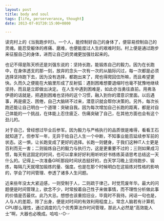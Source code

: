 ```yaml
---
layout: post
title: body and soul
tags: [life, perserverance, thought]
date: 2013-07-01T20:15:00+0800

---
```


读完村上的《当我跑步时》。一个人，能控制好自己的身体了，便容易控制自己的灵魂。能忍受躯体的疼痛、磨难，也便能度过人生的艰难时刻。村上便是通过跑步来征服自己的身体，进而让自己的灵魂更加强壮起来的。

也记不得是陈天桥还是刘强东说的：坚持长跑，能锻炼自己的毅力。因为在长跑中，在身体透支的那一刻，放弃的念头一次有一次的从脑际闪过，每一次都是必须选择坚持跑下去，因为没有选择，都跑出来了，爬也得爬回住所嘛，而且希望更快。久而久之便能在大脑里形成了反射弧：遇到困难想要退缩时也毫不犹豫地继续坚持，而且是立即做出决定。 在人生中遇到困难是，如此亦当勇往直前。用弗洛伊德的话就是，把遇到困难也坚持的这个习惯，融入到你的潜意识里面。以后遇事，再是疲乏、困倦，自己大脑转不过来，潜意识就会帮你决策的。另外，每次长跑还能让自己明白一个道理：突破自我。因为每次增加自己长跑的距离，都是对自己体能的一个挑战，在体能上忍住疲乏、伤痛突破了自己，在其他方面也会有这个劲儿的。  

对于自己，曾经想过毕业后参军。因为毅力与严格执行的品质很是难得，看看王石就知道了。但参军一年，无异于给自己人生一个中断，不知事业能否延续参军前的状态。这一惧，让长跑变成了更好的选择。长跑一则健身，于我们这种IT人士更是百利而无一害；二则锻炼自己的毅力与执行力，这是更重要不过的；三则如果成习惯，每天有这固定的时间，也可以拿来好好利用听听好书练练英语思考总结这一天什么的。记得上一次准备GRE那段时间状态挺好的，白天学习晚上坚持跑步、锻炼，每隔几天就增加锻炼的量、强度。也是在那个时候明白在这锻炼对性格的影响的，学会了时间管理、参透了诸多人生问题。

近来些年没太大紧迫感，一则受制于人，二则疏于律己，时觉荒废年华。最大的问题便是时间管理上，欲念不少，时常按着自己性子来做事情，而不理性分析做此事的价值是否最优。此乃大忌。想想也该重拾旧业，毕竟时不我待。闲话一句也是，人与人的差距，除了出身，便是对时间的有效利用程度上。常念人脑若有计算机CPU那么理性，通过调度的几个优秀算法作时间管理，那此人必然是“高效能人士”啊，大器也必晚成。哈哈丷O丷
